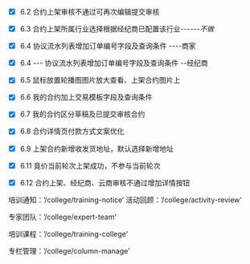 - [x] 6.2 合约上架审核不通过可再次编辑提交审核
- [x] 6.3 合约上架所属行业选择根据经纪商已配置该行业------*不做*
- [x] 6.4 协议流水列表增加订单编号字段及查询条件 ----商家
- [x] 6.4 --- 协议流水列表增加订单编号字段及查询条件 --经纪商
- [x] 6.5 鼠标放置轮播图图片放大查看、上架合约图片上
- [x] 6.6 我的合约加上交易模板字段及查询条件
- [x] 6.7 我的合约区分草稿及已提交审核合约
- [x] 6.8 合约详情页付款方式文案优化
- [x] 6.9 上架合约新增收发货地址，默认选择新增地址
- [x] 6.11 竟价当前轮次上架成功，不参与当前轮次
- [x] 6.12 合约上架、经纪商、云商审核不通过增加详情按钮







培训通知：’/college/training-notice‘
活动回顾：’/college/activity-review‘

专家团队：’/college/expert-team'

培训课程：’/college/training-college'

专栏管理：’/college/column-manage'
